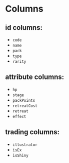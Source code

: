 # Columns
## id columns: 
- `code`
- `name`
- `pack`
- `type`
- `rarity`
## attribute columns:
- `hp`
- `stage`
- `packPoints`
- `retreatCost`
- `retreat`
- `effect`
## trading columns: 
- `illustrator`
- `isEx`
- `isShiny`

